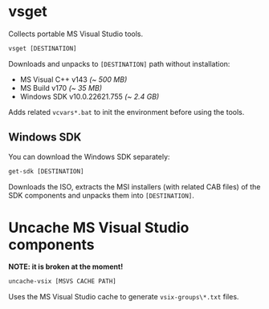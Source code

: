 # vsget

Collects portable MS Visual Studio tools.

```bat
vsget [DESTINATION]
```

Downloads and unpacks to `[DESTINATION]` path without installation:
* MS Visual C++ v143 *(~ 500 MB)*
* MS Build v170 *(~ 35 MB)*
* Windows SDK v10.0.22621.755 *(~ 2.4 GB)*

Adds related `vcvars*.bat` to init the environment before using the tools.

## Windows SDK

You can download the Windows SDK separately:

```bat
get-sdk [DESTINATION]
```

Downloads the ISO, extracts the MSI installers (with related CAB files) of the
SDK components and unpacks them into `[DESTINATION]`.

# Uncache MS Visual Studio components

**NOTE: it is broken at the moment!**

```bat
uncache-vsix [MSVS CACHE PATH]
```

Uses the MS Visual Studio cache to generate `vsix-groups\*.txt` files.
